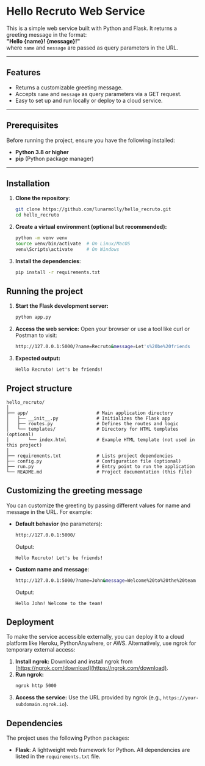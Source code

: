 # Hello Recruto Web Service

This is a simple web service built with Python and Flask. It returns a greeting message in the format:  
**"Hello {name}! {message}!"**  
where `name` and `message` are passed as query parameters in the URL.

---

## Features
- Returns a customizable greeting message.
- Accepts `name` and `message` as query parameters via a GET request.
- Easy to set up and run locally or deploy to a cloud service.

---

## Prerequisites
Before running the project, ensure you have the following installed:

- **Python 3.8 or higher**
- **pip** (Python package manager)

---

## Installation
1. **Clone the repository**:
   ```bash
   git clone https://github.com/lunarmolly/hello_recruto.git
   cd hello_recruto
    ```
2. **Create a virtual environment (optional but recommended):**
    ```bash
    python -m venv venv
    source venv/bin/activate  # On Linux/MacOS
    venv\Scripts\activate     # On Windows
    ```
3. **Install the dependencies**:
    ```bash
    pip install -r requirements.txt
    ```
## Running the project
1. **Start the Flask development server:**
    ```bash
    python app.py
    ```
2. **Access the web service:**
Open your browser or use a tool like curl or Postman to visit:
    ```bash
    http://127.0.0.1:5000/?name=Recruto&message=Let's%20be%20friends
    ```
3. **Expected output:**
    ```
    Hello Recruto! Let's be friends!
    ```
   
## Project structure
```
hello_recruto/
│
├── app/                         # Main application directory
│   ├── __init__.py              # Initializes the Flask app
│   ├── routes.py                # Defines the routes and logic
│   └── templates/               # Directory for HTML templates (optional)
│       └── index.html           # Example HTML template (not used in this project)
│
├── requirements.txt             # Lists project dependencies
├── config.py                    # Configuration file (optional)
├── run.py                       # Entry point to run the application
└── README.md                    # Project documentation (this file)
```

## Customizing the greeting message
You can customize the greeting by passing different values for name and message in the URL. For example:
- **Default behavior** (no parameters):
    ```bash
    http://127.0.0.1:5000/
    ```
    Output:
    ```
   Hello Recruto! Let's be friends!
    ```
- **Custom name and message**:
    ```bash
    http://127.0.0.1:5000/?name=John&message=Welcome%20to%20the%20team
    ```
    Output:
    ```
    Hello John! Welcome to the team!
    ```

## Deployment
To make the service accessible externally, you can deploy it to a cloud platform like Heroku, PythonAnywhere, or AWS. Alternatively, use ngrok for temporary external access:
1. **Install ngrok:**
    Download and install ngrok from [https://ngrok.com/download](https://ngrok.com/download).
2. **Run ngrok:**
    ```bash
    ngrok http 5000
    ```
3. **Access the service:**
   Use the URL provided by ngrok (e.g., `https://your-subdomain.ngrok.io`).

## Dependencies
The project uses the following Python packages:
- **Flask**: A lightweight web framework for Python.
All dependencies are listed in the `requirements.txt` file.